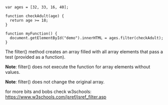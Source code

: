 ```
var ages = [32, 33, 16, 40];

function checkAdult(age) {
  return age >= 18;
}

function myFunction() {
  document.getElementById("demo").innerHTML = ages.filter(checkAdult);
}
```

The filter() method creates an array filled with all array elements that pass a test (provided as a function).

**Note**: filter() does not execute the function for array elements without values.

**Note**: filter() does not change the original array.

for more bits and bobs check w3schools: https://www.w3schools.com/jsref/jsref_filter.asp